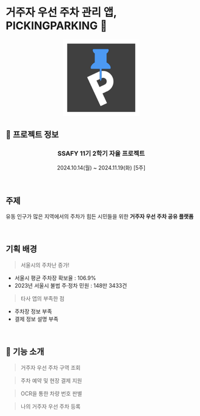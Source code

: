 # 거주자 우선 주차 관리 앱, PICKINGPARKING 🚗

<div align=center>
  <img src="assets/logo_pickingparking.png" width="40%" />
</div>

## 📅 프로젝트 정보

<div align=center>

### SSAFY 11기 2학기 자율 프로젝트

2024.10.14(월) ~ 2024.11.19(화) [5주]

</div>
</br>

## 주제

유동 인구가 많은 지역에서의 주차가 힘든 시민들을 위한 **거주자 우선 주차 공유 플랫폼**

</br>

## 기획 배경

> 서울시의 주차난 증가!

- 서울시 평균 주차장 확보율 : 106.9%
- 2023년 서울시 불법 주·정차 민원 : 148만 3433건

> 타사 앱의 부족한 점

- 주차장 정보 부족
- 결제 정보 설명 부족

</br>

## 📝 기능 소개

> 거주자 우선 주차 구역 조회

> 주차 예약 및 현장 결제 지원

> OCR을 통한 차량 번호 판별

> 나의 거주자 우선 주차 등록

<!-- > 우리 앱의 장점

- 현재 주차장 **상태 관리**
- 결제 시스템의 **간소화** -->
